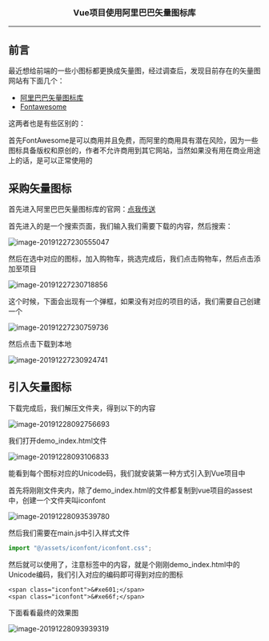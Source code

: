 ### <center>Vue项目使用阿里巴巴矢量图标库
***
## 前言

最近想给前端的一些小图标都更换成矢量图，经过调查后，发现目前存在的矢量图网站有下面几个：

- [阿里巴巴矢量图标库](https://www.iconfont.cn/)
- [Fontawesome](http://www.fontawesome.com.cn/)

这两者也是有些区别的：

首先FontAwesome是可以商用并且免费，而阿里的商用具有潜在风险，因为一些图标具备版权和原创的，作者不允许商用到其它网站，当然如果没有用在商业用途上的话，是可以正常使用的

## 采购矢量图标

首先进入阿里巴巴矢量图标库的官网：[点我传送](https://www.iconfont.cn/)

首先进入的是一个搜索页面，我们输入我们需要下载的内容，然后搜索：

![image-20191227230555047](https://cdn.losey.top/blog/image-20191227230555047.png)

然后在选中对应的图标，加入购物车，挑选完成后，我们点击购物车，然后点击添加至项目

![image-20191227230718856](https://cdn.losey.top/blog/image-20191227230718856.png)

这个时候，下面会出现有一个弹框，如果没有对应的项目的话，我们需要自己创建一个

![image-20191227230759736](https://cdn.losey.top/blog/image-20191227230759736.png)

然后点击下载到本地

![image-20191227230924741](https://cdn.losey.top/blog/image-20191227230924741.png)

## 引入矢量图标

下载完成后，我们解压文件夹，得到以下的内容

![image-20191228092756693](https://cdn.losey.top/blog/image-20191228092756693.png)

我们打开demo_index.html文件

![image-20191228093106833](https://cdn.losey.top/blog/image-20191228093106833.png)

能看到每个图标对应的Unicode码，我们就安装第一种方式引入到Vue项目中

首先将刚刚文件夹内，除了demo_index.html的文件都复制到vue项目的assest中，创建一个文件夹叫iconfont 

![image-20191228093539780](https://cdn.losey.top/blog/image-20191228093539780.png)

然后我们需要在main.js中引入样式文件

```javascript
import "@/assets/iconfont/iconfont.css";
```

然后就可以使用了，注意<span>标签中的内容，就是个刚刚demo_index.html中的Unicode编码，我们引入对应的编码即可得到对应的图标

```
<span class="iconfont">&#xe601;</span>
<span class="iconfont">&#xe66f;</span>
```

下面看看最终的效果图

![image-20191228093939319](https://cdn.losey.top/blog/image-20191228093939319.png)